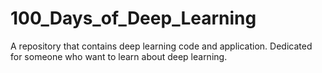 # 100_Days_of_Deep_Learning
A repository that contains deep learning code and application. 
Dedicated for someone who want to learn about deep learning.
